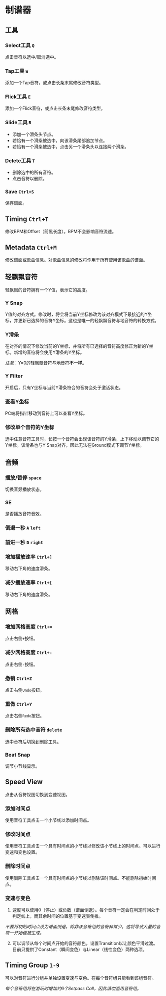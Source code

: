 # 制谱器

## 工具
### Select工具 `Q`
点击音符以选中/取消选中。
### Tap工具 `W`
添加一个Tap音符，或点击长条末尾修改音符类型。
### Flick工具 `E`
添加一个Flick音符，或点击长条末尾修改音符类型。
### Slide工具 `R`
- 添加一个滑条头节点。
- 若恰有一个滑条被选中，向该滑条尾部追加节点。
- 若恰有一个滑条被选中，点击另一个滑条头以连接两个滑条。

### Delete工具 `T`
- 删除选中的所有音符。
- 点击音符以删除。

### Save `Ctrl+S`
保存谱面。

## Timing `Ctrl+T`
修改BPM和Offset（前黑长度）。BPM不会影响音符流速。

## Metadata `Ctrl+M`
修改谱面或歌曲信息。对歌曲信息的修改将作用于所有使用该歌曲的谱面。

## 轻飘飘音符
轻飘飘的音符拥有一个Y值，表示它的高度。
### Y Snap
Y值的对齐方式。修改时，将会将当前Y坐标修改为该对齐模式下最接近的Y坐标，并更新已选择的音符Y坐标。这也是唯一的轻飘飘音符与地音符的转换方式。
### Y滑条
在对齐的情况下修改当前的Y坐标，并将所有已选择的音符高度修正为新的Y坐标。新增的音符将会使用Y滑条的Y坐标。

*注意*：Y=0的轻飘飘音符与地音符**不一样**。
### Y Filter
开启后，只有Y坐标与当前Y滑条符合的音符会处于激活状态。
### 查看Y坐标
PC端将指针移动到音符上可以查看Y坐标。
### 修改单个音符的Y坐标
选中任意音符工具时，长按一个音符会出现该音符的Y滑条，上下移动以调节它的Y坐标。该滑条也与Y Snap对齐，因此无法在Ground模式下调节Y坐标。

## 音频
### 播放/暂停 `space`
切换音频播放状态。
### SE
是否播放音符音效。
### 倒退一秒 `A` `left`
### 前进一秒 `D` `right`
### 增加播放速率 `Ctrl+]`
移动右下角的速度滑条。
### 减少播放速率 `Ctrl+[`
移动右下角的速度滑条。

## 网格
### 增加网格高度 `Ctrl+=`
点击右侧`+`按钮。
### 减少网格高度 `Ctrl+-`
点击右侧`-`按钮。
### 撤销 `Ctrl+Z`
点击右侧`Undo`按钮。
### 重做 `Ctrl+Y`
点击右侧`Redo`按钮。
### 删除所有选中音符 `delete`
选中音符后切换到删除工具。
### Beat Snap
调节小节线显示。

## Speed View
点击从音符视图切换到变速视图。
### 添加时间点
使用音符工具点击一个小节线以添加时间点。
### 修改时间点
使用音符工具点击一个具有时间点的小节线以修改该小节线上的时间点。可以进行变速和变色设置。
### 删除时间点
使用删除工具点击一个具有时间点的小节线以删除该时间点。不能删除初始时间点。
### 变速与变色
1. 速度可以使用0（停止）或负数（谱面倒退）。每个音符一定会在判定时间处于判定线上，而其余时间的位置基于变速表倒推。

*不要将初始时间点设为谱面倒退，除非该音符组的音符非常少。这将导致大量的音符一开始便被生成。*

2. 可以调节从每个时间点开始的音符颜色。设置Transition以让颜色平滑过渡。目前只提供了Constant（瞬间变色）与Linear（线性变色）两种选项。

## Timing Group `1-9`
可以对音符进行分组并单独设置变速与变色。在每个音符组只能看到该组音符。

*每个音符组将在游玩时增加约6个Setpass Call，因此请勿滥用音符组。*
